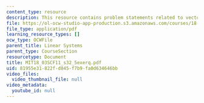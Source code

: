 ```yaml
---
content_type: resource
description: This resource contains problem statements related to vectors and matrices.
file: https://ol-ocw-studio-app-production.s3.amazonaws.com/courses/18-03sc-differential-equations-fall-2011/81955e31822fd845f7b9fa0d634646bb_MIT18_03SCF11_s32_5exerq.pdf
file_type: application/pdf
learning_resource_types: []
ocw_type: OCWFile
parent_title: Linear Systems
parent_type: CourseSection
resourcetype: Document
title: MIT18_03SCF11_s32_5exerq.pdf
uid: 81955e31-822f-d845-f7b9-fa0d634646bb
video_files:
  video_thumbnail_file: null
video_metadata:
  youtube_id: null
---
```


